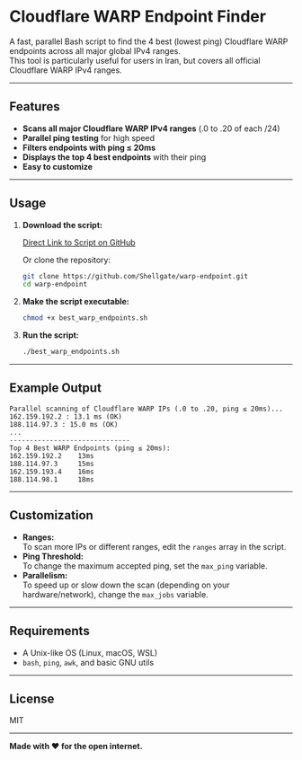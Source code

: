 # Cloudflare WARP Endpoint Finder

A fast, parallel Bash script to find the 4 best (lowest ping) Cloudflare WARP endpoints across all major global IPv4 ranges.  
This tool is particularly useful for users in Iran, but covers all official Cloudflare WARP IPv4 ranges.

---

## Features

- **Scans all major Cloudflare WARP IPv4 ranges** (.0 to .20 of each /24)
- **Parallel ping testing** for high speed
- **Filters endpoints with ping ≤ 20ms**
- **Displays the top 4 best endpoints** with their ping
- **Easy to customize**

---

## Usage

1. **Download the script:**

   [Direct Link to Script on GitHub](https://github.com/Shellgate/warp-endpoint/blob/main/best_warp_endpoints.sh)

   Or clone the repository:
   ```bash
   git clone https://github.com/Shellgate/warp-endpoint.git
   cd warp-endpoint
   ```

2. **Make the script executable:**
   ```bash
   chmod +x best_warp_endpoints.sh
   ```

3. **Run the script:**
   ```bash
   ./best_warp_endpoints.sh
   ```

---

## Example Output

```
Parallel scanning of Cloudflare WARP IPs (.0 to .20, ping ≤ 20ms)...
162.159.192.2 : 13.1 ms (OK)
188.114.97.3 : 15.0 ms (OK)
...
------------------------------
Top 4 Best WARP Endpoints (ping ≤ 20ms):
162.159.192.2    13ms
188.114.97.3     15ms
162.159.193.4    16ms
188.114.98.1     18ms
```

---

## Customization

- **Ranges:**  
  To scan more IPs or different ranges, edit the `ranges` array in the script.
- **Ping Threshold:**  
  To change the maximum accepted ping, set the `max_ping` variable.
- **Parallelism:**  
  To speed up or slow down the scan (depending on your hardware/network), change the `max_jobs` variable.

---

## Requirements

- A Unix-like OS (Linux, macOS, WSL)
- `bash`, `ping`, `awk`, and basic GNU utils

---

## License

MIT

---

**Made with ❤️ for the open internet.**
